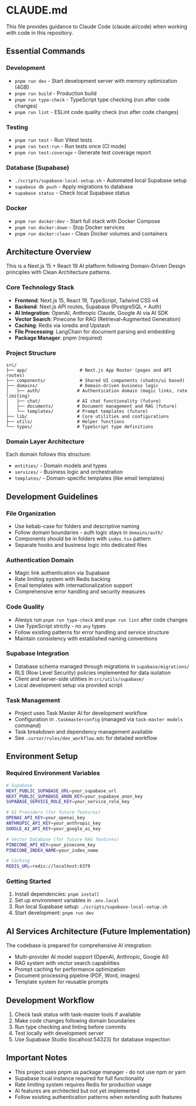 # CLAUDE.md

This file provides guidance to Claude Code (claude.ai/code) when working with code in this repository.

## Essential Commands

### Development
- `pnpm run dev` - Start development server with memory optimization (4GB)
- `pnpm run build` - Production build
- `pnpm run type-check` - TypeScript type checking (run after code changes)
- `pnpm run lint` - ESLint code quality check (run after code changes)

### Testing
- `pnpm run test` - Run Vitest tests
- `pnpm run test:run` - Run tests once (CI mode)
- `pnpm run test:coverage` - Generate test coverage report

### Database (Supabase)
- `./scripts/supabase-local-setup.sh` - Automated local Supabase setup
- `supabase db push` - Apply migrations to database
- `supabase status` - Check local Supabase status

### Docker
- `pnpm run docker:dev` - Start full stack with Docker Compose
- `pnpm run docker:down` - Stop Docker services
- `pnpm run docker:clean` - Clean Docker volumes and containers

## Architecture Overview

This is a Next.js 15 + React 19 AI platform following Domain-Driven Design principles with Clean Architecture patterns.

### Core Technology Stack
- **Frontend**: Next.js 15, React 19, TypeScript, Tailwind CSS v4
- **Backend**: Next.js API routes, Supabase (PostgreSQL + Auth)
- **AI Integration**: OpenAI, Anthropic Claude, Google AI via AI SDK
- **Vector Search**: Pinecone for RAG (Retrieval-Augmented Generation)
- **Caching**: Redis via ioredis and Upstash
- **File Processing**: LangChain for document parsing and embedding
- **Package Manager**: pnpm (required)

### Project Structure
```
src/
├── app/                    # Next.js App Router (pages and API routes)
├── components/             # Shared UI components (shadcn/ui based)
├── domains/                # Domain-driven business logic
│   ├── auth/              # Authentication domain (magic links, rate limiting)
│   ├── chat/              # AI chat functionality (future)
│   ├── documents/         # Document management and RAG (future)
│   └── templates/         # Prompt templates (future)
├── lib/                   # Core utilities and configurations
├── utils/                 # Helper functions
└── types/                 # TypeScript type definitions
```

### Domain Layer Architecture
Each domain follows this structure:
- `entities/` - Domain models and types
- `services/` - Business logic and orchestration
- `templates/` - Domain-specific templates (like email templates)

## Development Guidelines

### File Organization
- Use kebab-case for folders and descriptive naming
- Follow domain boundaries - auth logic stays in `domains/auth/`
- Components should be in folders with `index.tsx` pattern
- Separate hooks and business logic into dedicated files

### Authentication Domain
- Magic link authentication via Supabase
- Rate limiting system with Redis backing
- Email templates with internationalization support
- Comprehensive error handling and security measures

### Code Quality
- Always run `pnpm run type-check` and `pnpm run lint` after code changes
- Use TypeScript strictly - no `any` types
- Follow existing patterns for error handling and service structure
- Maintain consistency with established naming conventions

### Supabase Integration
- Database schema managed through migrations in `supabase/migrations/`
- RLS (Row Level Security) policies implemented for data isolation
- Client and server-side utilities in `src/utils/supabase/`
- Local development setup via provided script

### Task Management
- Project uses Task Master AI for development workflow
- Configuration in `.taskmasterconfig` (managed via `task-master models` command)
- Task breakdown and dependency management available
- See `.cursor/rules/dev_workflow.mdc` for detailed workflow

## Environment Setup

### Required Environment Variables
```bash
# Supabase
NEXT_PUBLIC_SUPABASE_URL=your_supabase_url
NEXT_PUBLIC_SUPABASE_ANON_KEY=your_supabase_anon_key
SUPABASE_SERVICE_ROLE_KEY=your_service_role_key

# AI Providers (for future features)
OPENAI_API_KEY=your_openai_key
ANTHROPIC_API_KEY=your_anthropic_key
GOOGLE_AI_API_KEY=your_google_ai_key

# Vector Database (for future RAG features)
PINECONE_API_KEY=your_pinecone_key
PINECONE_INDEX_NAME=your_index_name

# Caching
REDIS_URL=redis://localhost:6379
```

### Getting Started
1. Install dependencies: `pnpm install`
2. Set up environment variables in `.env.local`
3. Run local Supabase setup: `./scripts/supabase-local-setup.sh`
4. Start development: `pnpm run dev`

## AI Services Architecture (Future Implementation)

The codebase is prepared for comprehensive AI integration:
- Multi-provider AI model support (OpenAI, Anthropic, Google AI)
- RAG system with vector search capabilities
- Prompt caching for performance optimization
- Document processing pipeline (PDF, Word, images)
- Template system for reusable prompts

## Development Workflow

1. Check task status with task-master tools if available
2. Make code changes following domain boundaries
3. Run type checking and linting before commits
4. Test locally with development server
5. Use Supabase Studio (localhost:54323) for database inspection

## Important Notes

- This project uses pnpm as package manager - do not use npm or yarn
- Supabase local instance required for full functionality
- Rate limiting system requires Redis for production usage
- AI features are architected but not yet implemented
- Follow existing authentication patterns when extending auth features